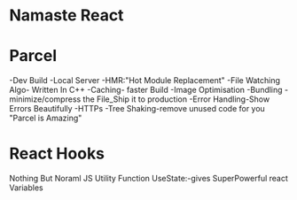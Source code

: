 # Namaste React

# Parcel
-Dev Build
-Local Server
-HMR:"Hot Module Replacement"
-File Watching Algo- Written In C++
-Caching- faster Build
-Image Optimisation
-Bundling
-minimize/compress the File_Ship it to production
-Error Handling-Show Errors Beautifully
-HTTPs
-Tree Shaking-remove unused code for you
 "Parcel is Amazing"


# React Hooks
Nothing But Noraml JS Utility Function
UseState:-gives  SuperPowerful react Variables 
 
